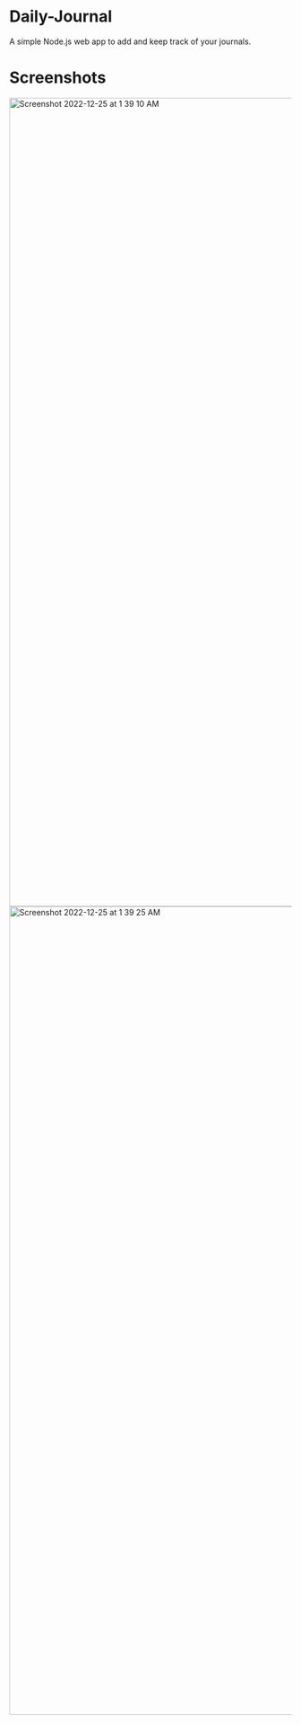 # Daily-Journal
A simple Node.js web app to add and keep track of your journals.
# Screenshots
<img width="1440" alt="Screenshot 2022-12-25 at 1 39 10 AM" src="https://user-images.githubusercontent.com/86237119/209449975-ed6b9f65-6628-4d92-b77f-64b75dfea8a1.png">

<img width="1440" alt="Screenshot 2022-12-25 at 1 39 25 AM" src="https://user-images.githubusercontent.com/86237119/209450004-326f0d69-8e5d-4ae8-b665-398135b13154.png">
